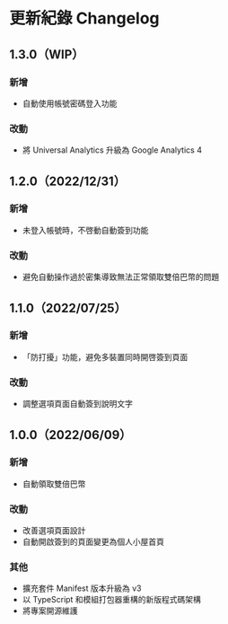 # 更新紀錄 Changelog

## 1.3.0（WIP）

### 新增

 - 自動使用帳號密碼登入功能

### 改動

 - 將 Universal Analytics 升級為 Google Analytics 4

## 1.2.0（2022/12/31）

### 新增

 - 未登入帳號時，不啓動自動簽到功能

### 改動

 - 避免自動操作過於密集導致無法正常領取雙倍巴幣的問題

## 1.1.0（2022/07/25）

### 新增

 - 「防打擾」功能，避免多裝置同時開啓簽到頁面

### 改動

 - 調整選項頁面自動簽到說明文字

## 1.0.0（2022/06/09）

### 新增

 - 自動領取雙倍巴幣

### 改動

 - 改善選項頁面設計
 - 自動開啟簽到的頁面變更為個人小屋首頁

### 其他

 - 擴充套件 Manifest 版本升級為 v3
 - 以 TypeScript 和模組打包器重構的新版程式碼架構
 - 將專案開源維護